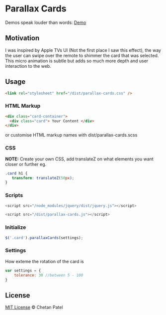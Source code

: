 # Parallax Cards
Demos speak louder than words: [Demo](https://chetanpate1.github.io/parallax-cards/)

## Motivation
I was inspired by Apple TVs UI (Not the first place I saw this effect), the way the user can swipe over the remote to shimmer the card that was selected.
This micro animation is subtle but adds so much more depth and user interaction to the web.

## Usage
```html
<link rel="stylesheet" href="/dist/parallax-cards.css" />
```

### HTML Markup
```html
<div class="card-container">
  <div class="card"> Your Content </div>
</div>
```
or customise HTML markup names with dist/parallax-cards.scss

### CSS
**NOTE:** Create your own CSS, add translateZ on what elements you want closer or further eg.
```css
.card h1 {
   transform: translateZ(50px);
}
```

### Scripts
```javascript
<script src="/node_modules/jquery/dist/jquery.js"></script>
```
```javascript
<script src="/dist/parallax-cards.js"></script>
```

### Initialize
```javascript
$('.card').parallaxCards(settings);
```

### Settings
How exteme the rotation of the card is
```javascript
var settings = {
	tolerance: 30 //between 5 - 100
}
```

## License
[MIT License](https://github.com/ChetanPate1/parallax-cards/blob/master/LICENCE.md)
© Chetan Patel
